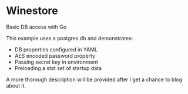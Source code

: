 # Winestore
Basic DB access with Go

This example uses a postgres db and demonstrates:
* DB properties configured in YAML
* AES encoded password property
* Passing secret key in environment
* Preloading a stat set of startup data

A more thorough description will be provided after I get a chance to blog about it.



